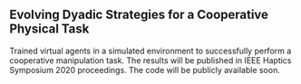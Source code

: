 ## Evolving Dyadic Strategies for a Cooperative Physical Task
Trained virtual agents in a simulated environment to successfully perform a cooperative manipulation task. The results will be published in IEEE Haptics Symposium 2020 proceedings.
The code will be publicly available soon.

